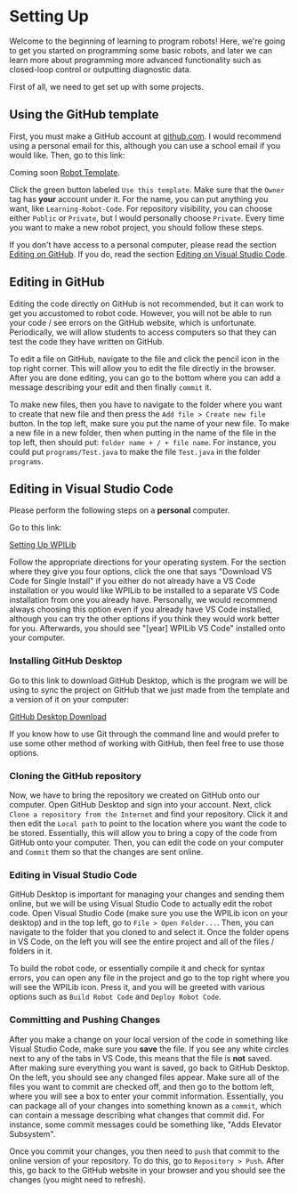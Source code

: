 # Setting Up

Welcome to the beginning of learning to program robots! Here, we're going to get you started on programming some basic robots, and later we can learn more about programming more advanced functionality such as closed-loop control or outputting diagnostic data. 

First of all, we need to get set up with some projects.

## Using the GitHub template

First, you must make a GitHub account at [github.com](https://github.com). I would recommend using a personal email for this, although you can use a school email if you would like. Then, go to this link:


Coming soon
[Robot Template](https://github.com/2729StormRobotics).

Click the green button labeled `Use this template`. Make sure that the `Owner` tag has **your** account under it. For the name, you can put anything you want, like `Learning-Robot-Code`. For repository visibility, you can choose either `Public` or `Private`, but I would personally choose `Private`. Every time you want to make a new robot project, you should follow these steps.

If you don't have access to a personal computer, please read the section [Editing on GitHub](#editing-on-github). If you do, read the section [Editing on Visual Studio Code](#editing-on-visual-studio-code).

## Editing in GitHub

Editing the code directly on GitHub is not recommended, but it can work to get you accustomed to robot code. However, you will not be able to run your code / see errors on the GitHub website, which is unfortunate. Periodically, we will allow students to access computers so that they can test the code they have written on GitHub.

To edit a file on GitHub, navigate to the file and click the pencil icon in the top right corner. This will allow you to edit the file directly in the browser. After you are done editing, you can go to the bottom where you can add a message describing your edit and then finally `commit` it.

To make new files, then you have to navigate to the folder where you want to create that new file and then press the `Add file > Create new file` button. In the top left, make sure you put the name of your new file. To make a new file in a new folder, then when putting in the name of the file in the top left, then should put: `folder name + / + file name`. For instance, you could put `programs/Test.java` to make the file `Test.java` in the folder `programs`.

## Editing in Visual Studio Code

Please perform the following steps on a **personal** computer.

Go to this link:

[Setting Up WPILib](https://docs.wpilib.org/en/latest/docs/getting-started/getting-started-frc-control-system/wpilib-setup.html)

Follow the appropriate directions for your operating system. For the section where they give you four options, click the one that says "Download VS Code for Single Install" if you either do not already have a VS Code installation or you would like WPILib to be installed to a separate VS Code installation from one you already have. Personally, we would recommend always choosing this option even if you already have VS Code installed, although you can try the other options if you think they would work better for you. Afterwards, you should see "[year] WPILib VS Code" installed onto your computer.

### Installing GitHub Desktop

Go to this link to download GitHub Desktop, which is the program we will be using to sync the project on GitHub that we just made from the template and a version of it on your computer:

[GitHub Desktop Download](https://desktop.github.com/)

If you know how to use Git through the command line and would prefer to use some other method of working with GitHub, then feel free to use those options.

### Cloning the GitHub repository

Now, we have to bring the repository we created on GitHub onto our computer. Open GitHub Desktop and sign into your account. Next, click `Clone a repository from the Internet` and find your repository. Click it and then edit the `Local path` to point to the location where you want the code to be stored. Essentially, this will allow you to bring a copy of the code from GitHub onto your computer. Then, you can edit the code on your computer and `Commit` them so that the changes are sent online.

### Editing in Visual Studio Code

GitHub Desktop is important for managing your changes and sending them online, but we will be using Visual Studio Code to actually edit the robot code. Open Visual Studio Code (make sure you use the WPILib icon on your desktop) and in the top left, go to `File > Open Folder...`. Then, you can navigate to the folder that you cloned to and select it. Once the folder opens in VS Code, on the left you will see the entire project and all of the files / folders in it.

To build the robot code, or essentially compile it and check for syntax errors, you can open any file in the project and go to the top right where you will see the WPILib icon. Press it, and you will be greeted with various options such as `Build Robot Code` and `Deploy Robot Code`.

### Committing and Pushing Changes

After you make a change on your local version of the code in something like Visual Studio Code, make sure you **save** the file. If you see any white circles next to any of the tabs in VS Code, this means that the file is **not** saved. After making sure everything you want is saved, go back to GitHub Desktop. On the left, you should see any changed files appear. Make sure all of the files you want to commit are checked off, and then go to the bottom left, where you will see a box to enter your commit information. Essentially, you can package all of your changes into something known as a `commit`, which can contain a message describing what changes that commit did. For instance, some commit messages could be something like, "Adds Elevator Subsystem".

Once you commit your changes, you then need to `push` that commit to the online version of your repository. To do this, go to `Repository > Push`. After this, go back to the GitHub website in your browser and you should see the changes (you might need to refresh).
